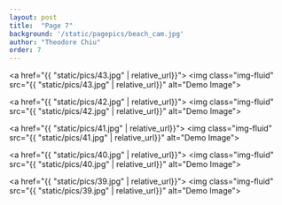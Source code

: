 ```yaml
---
layout: post
title:  "Page 7"
background: '/static/pagepics/beach_cam.jpg'
author: "Theodore Chiu"
order: 7
---
```


<a href="{{ "static/pics/43.jpg" | relative_url}}">
	<img class="img-fluid" src="{{ "static/pics/43.jpg" | relative_url}}" alt="Demo Image">
</a>

<a href="{{ "static/pics/42.jpg" | relative_url}}">
	<img class="img-fluid" src="{{ "static/pics/42.jpg" | relative_url}}" alt="Demo Image">
</a>

<a href="{{ "static/pics/41.jpg" | relative_url}}">
	<img class="img-fluid" src="{{ "static/pics/41.jpg" | relative_url}}" alt="Demo Image">
</a>

<a href="{{ "static/pics/40.jpg" | relative_url}}">
	<img class="img-fluid" src="{{ "static/pics/40.jpg" | relative_url}}" alt="Demo Image">
</a>

<a href="{{ "static/pics/39.jpg" | relative_url}}">
	<img class="img-fluid" src="{{ "static/pics/39.jpg" | relative_url}}" alt="Demo Image">
</a>

